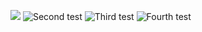 ![](https://prnt.sc/0xUHu6osEDDb)
![Second test](https://prnt.sc/prm-PDmR4tEv)
![Third test](https://prnt.sc/rFoFTWRCxt3z)
![Fourth test](https://prnt.sc/MVpo64PMr9Vr)
